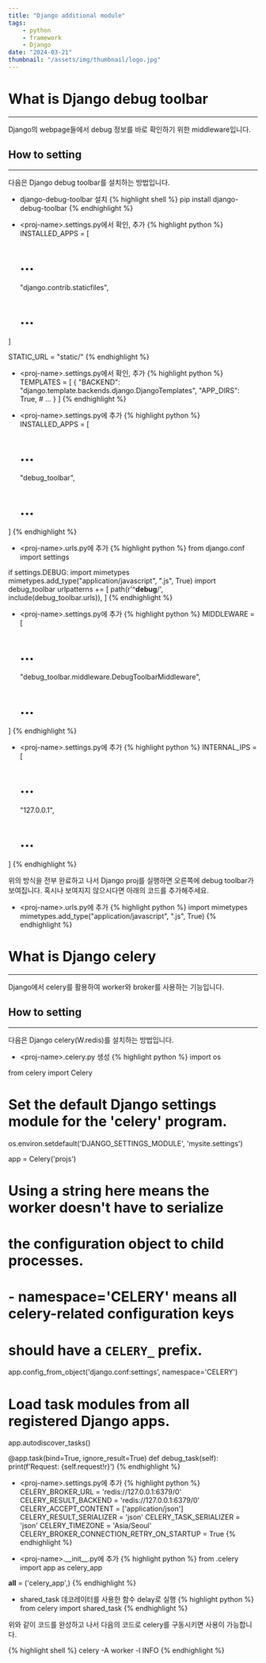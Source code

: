 ```yaml
---
title: "Django additional module"
tags:
    - python
    - framework
    - Django
date: "2024-03-21"
thumbnail: "/assets/img/thumbnail/logo.jpg"
---
```


# What is Django debug toolbar
---
Django의 webpage들에서 debug 정보를 바로 확인하기 위한 middleware입니다.

## How to setting
---
다음은 Django debug toolbar를 설치하는 방법입니다.

* django-debug-toolbar 설치
{% highlight shell %}
pip install django-debug-toolbar
{% endhighlight %}

* \<proj-name\>.settings.py에서 확인, 추가
{% highlight python %}
INSTALLED_APPS = [
    # ...
    "django.contrib.staticfiles",
    # ...
]

STATIC_URL = "static/"
{% endhighlight %}

* \<proj-name\>.settings.py에서 확인, 추가
{% highlight python %}
TEMPLATES = [
    {
        "BACKEND": "django.template.backends.django.DjangoTemplates",
        "APP_DIRS": True,
        # ...
    }
]
{% endhighlight %}

* \<proj-name\>.settings.py에 추가
{% highlight python %}
INSTALLED_APPS = [
    # ...
    "debug_toolbar",
    # ...
]
{% endhighlight %}

* \<proj-name\>.urls.py에 추가
{% highlight python %}
from django.conf import settings

if settings.DEBUG:
    import mimetypes
    mimetypes.add_type("application/javascript", ".js", True)
    import debug_toolbar
    urlpatterns += [
        path(r'^__debug__/', include(debug_toolbar.urls)),
    ]
{% endhighlight %}

* \<proj-name\>.settings.py에 추가
{% highlight python %}
MIDDLEWARE = [
    # ...
    "debug_toolbar.middleware.DebugToolbarMiddleware",
    # ...
]
{% endhighlight %}

* \<proj-name\>.settings.py에 추가
{% highlight python %}
INTERNAL_IPS = [
    # ...
    "127.0.0.1",
    <any other urls you need>
    # ...
]
{% endhighlight %}

위의 방식을 전부 완료하고 나서 Django proj를 실행하면 오른쪽에 debug toolbar가 보여집니다. 혹시나 보여지지 않으시다면 아래의 코드를 추가해주세요.

* \<proj-name\>.urls.py에 추가
{% highlight python %}
import mimetypes
mimetypes.add_type("application/javascript", ".js", True)
{% endhighlight %}

# What is Django celery
---
Django에서 celery를 활용하여 worker와 broker를 사용하는 기능입니다.

## How to setting
---
다음은 Django celery(W.redis)를 설치하는 방법입니다.


* \<proj-name\>.celery.py 생성
{% highlight python %}
import os

from celery import Celery

# Set the default Django settings module for the 'celery' program.
os.environ.setdefault('DJANGO_SETTINGS_MODULE', 'mysite.settings')

app = Celery('projs')

# Using a string here means the worker doesn't have to serialize
# the configuration object to child processes.
# - namespace='CELERY' means all celery-related configuration keys
#   should have a `CELERY_` prefix.
app.config_from_object('django.conf:settings', namespace='CELERY')

# Load task modules from all registered Django apps.
app.autodiscover_tasks()


@app.task(bind=True, ignore_result=True)
def debug_task(self):
    print(f'Request: {self.request!r}')
{% endhighlight %}

* \<proj-name\>.settings.py에 추가
{% highlight python %}
CELERY_BROKER_URL = 'redis://127.0.0.1:6379/0'
CELERY_RESULT_BACKEND = 'redis://127.0.0.1:6379/0'
CELERY_ACCEPT_CONTENT = ['application/json']
CELERY_RESULT_SERIALIZER = 'json'
CELERY_TASK_SERIALIZER = 'json'
CELERY_TIMEZONE = 'Asia/Seoul'
CELERY_BROKER_CONNECTION_RETRY_ON_STARTUP = True
{% endhighlight %}

* \<proj-name\>.\_\_init\_\_.py에 추가
{% highlight python %}
from .celery import app as celery_app

__all__ = ('celery_app',)
{% endhighlight %}

* shared_task 데코레이터를 사용한 함수 delay로 실행
{% highlight python %}
from celery import shared_task
{% endhighlight %}

위와 같이 코드를 완성하고 나서 다음의 코드로 celery를 구동시키면 사용이 가능합니다.

{% highlight shell %}
celery -A <proj-name> worker -l INFO
{% endhighlight %}
